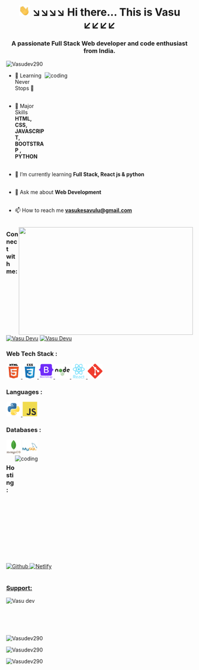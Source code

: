 <h1 align="center"><img src="https://raw.githubusercontent.com/ABSphreak/ABSphreak/master/gifs/Hi.gif" width="30px"> ↘️↘️↘️↘️ Hi there... This is Vasu ↙️↙️↙️↙️</h1> 
                                                
<!-- Title Typing Effect -->
<h3 align="center"> A passionate Full Stack Web developer and code enthusiast from India.</h3>      
<p align="left"> 
    <img src="https://komarev.com/ghpvc/?username=Vasudev290&label=Profile%20views&color=0e75b6&style=flat" alt="Vasudev290" /> 
</p>
<img align="right" alt="coding" width="400" 

<img align="right" width="420" height="250" src="https://mir-s3-cdn-cf.behance.net/project_modules/max_1200/81bb4b165684019.640b6038d133e.gif">

- 🌱 Learning Never Stops 🚀<br><br>

- 💬 Major Skills **HTML, CSS, JAVASCRIPT, BOOTSTRAP , PYTHON** <br><br>
- 🌱 I’m currently learning **Full Stack, React js & python** <br><br>
- 💬 Ask me about **Web Development** <br><br>
- 📫 How to reach me **vasukesavulu@gmail.com** <br><br>
<img align="right" width="470" height="290" src="https://user-images.githubusercontent.com/99426565/173877723-72070181-d006-4773-9296-a96066814f04.gif">

<h3 align="left">Connect with me:</h3>
<p align="left">
    <a href="https://twitter.com/Vasu262033" target="blank"><img align="center" src="https://raw.githubusercontent.com/rahuldkjain/github-profile-readme-generator/master/src/images/icons/Social/twitter.svg" alt="Vasu Devu" height="30" width="40" /></a>
    <a href="https://www.linkedin.com/in/vasudev31/" target="blank"><img align="center" src="https://raw.githubusercontent.com/rahuldkjain/github-profile-readme-generator/master/src/images/icons/Social/linked-in-alt.svg" alt="Vasu Devu" height="30" width="40" /></a>
    </p>

<h3 align="left">Web Tech Stack :</h3>
<div align="left">
  <a href="https://html.com/html5/" target="_blank" rel="noreferrer"> <img src="https://raw.githubusercontent.com/devicons/devicon/master/icons/html5/html5-original-wordmark.svg" alt="html5" width="40" height="40"/> </a> 
  <a href="https://www.w3schools.com/css/" target="_blank" rel="noreferrer"> <img src="https://raw.githubusercontent.com/devicons/devicon/master/icons/css3/css3-original-wordmark.svg" alt="css3" width="40" height="40"/> </a> 
  <a href="https://getbootstrap.com" target="_blank" rel="noreferrer"> <img src="https://raw.githubusercontent.com/devicons/devicon/master/icons/bootstrap/bootstrap-plain-wordmark.svg" alt="bootstrap" width="40" height="40"/> </a> 
  <a href="https://nodejs.org" target="_blank" rel="noreferrer"> <img src="https://raw.githubusercontent.com/devicons/devicon/master/icons/nodejs/nodejs-original-wordmark.svg" alt="nodejs" width="40" height="40"/> </a>
  <a href="https://reactjs.org/" target="_blank" rel="noreferrer"> <img src="https://raw.githubusercontent.com/devicons/devicon/master/icons/react/react-original-wordmark.svg" alt="react" width="40" height="40"/> </a>    
  <a href="https://git-scm.com//" target="_blank" rel="noreferrer"><img src="https://raw.githubusercontent.com/teamedwardforever/Readme-Generator/71f25dd8b98329b168142a6b782a107b75eab178/svg/Skills/Other/git-scm-icon.svg" alt="Git" width="40" height="40"/></a>
   
  </div>

<h3 align="left">Languages :</h3>
<div align="left">
  <a href="https://www.python.org" target="_blank" rel="noreferrer"> <img src="https://raw.githubusercontent.com/devicons/devicon/master/icons/python/python-original.svg" alt="python" width="40" height="40"/> </a>  
    <a href="https://developer.mozilla.org/en-US/docs/Web/JavaScript" target="_blank" rel="noreferrer"> <img src="https://raw.githubusercontent.com/devicons/devicon/master/icons/javascript/javascript-original.svg" alt="javascript" width="40" height="40"/> </a> 
   </div>
   
<h3 align="left">Databases :</h3>
<div align="left">
  <a href="https://www.mongodb.com/" target="_blank" rel="noreferrer"> <img src="https://raw.githubusercontent.com/devicons/devicon/master/icons/mongodb/mongodb-original-wordmark.svg" alt="mongodb" width="40" height="40"/></a> 
  <a href="https://www.mysql.com/" target="_blank" rel="noreferrer"> <img src="https://raw.githubusercontent.com/devicons/devicon/master/icons/mysql/mysql-original-wordmark.svg" alt="mysql" width="40" height="40"/> </a> </div>

 <img align="right" alt="coding" width="480" height="290" src="https://user-images.githubusercontent.com/74038190/219923823-bf1ce878-c6b8-4faa-be07-93e6b1006521.gif">


  <h3 align="left">Hosting :</h3>
<div align="left">
    <a href="https://github.com/Vasudev290" target="_blank" rel="noreferrer"> <img alt="Github" src="https://img.shields.io/badge/Github-000000?style=for-the-badge&logo=github&logoColor=white"/>
    <a href="https://app.netlify.com/teams/vasudev290" target="_blank" rel="noreferrer"><img alt="Netlify" src="https://img.shields.io/badge/Netlify-00C7B7?style=for-the-badge&logo=netlify&logoColor=white"/>
</div>  <br/>


<h3 align="left">Support:</h3>
<p><a href="https://www.buymeacoffee.com/vasukesavu9"> <img align="left" src="https://cdn.buymeacoffee.com/buttons/v2/default-yellow.png" height="50" width="210" alt="Vasu dev" /></a></p><br><br><br><br><br>
<p><img align="center" src="https://github-readme-stats.vercel.app/api/top-langs?username=Vasudev290&show_icons=true&locale=en&layout=compact" alt="Vasudev290" /></p>
<div align="left">
    <img src="https://github-readme-stats.vercel.app/api?username=Vasudev290&show_icons=true&locale=en" alt="Vasudev290" />
    <p><img src="https://github-readme-streak-stats.herokuapp.com/?user=Vasudev290&" alt="Vasudev290" /></p>
</div>





  

